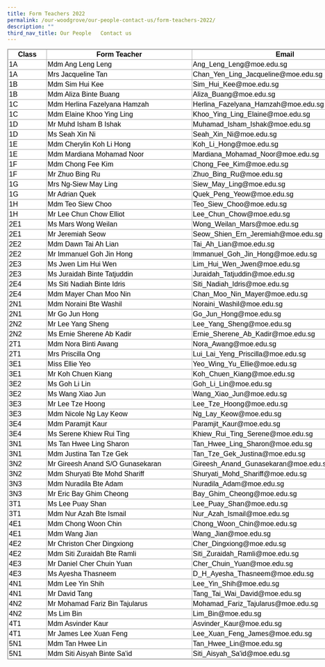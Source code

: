 ```yaml
---
title: Form Teachers 2022
permalink: /our-woodgrove/our-people-contact-us/form-teachers-2022/
description: ""
third_nav_title: Our People   Contact us
---
```

<table width="581" class="iveo_table ives_tab_simple3" style="margin: 0px; outline: 0px; padding: 0px; border-collapse: collapse; border: 1px solid rgb(170, 170, 170); color: rgb(0, 0, 0); font-family: Poppins, sans-serif; font-size: 16px; font-style: normal; font-variant-ligatures: normal; font-variant-caps: normal; font-weight: 400; letter-spacing: normal; orphans: 2; text-align: left; text-transform: none; white-space: normal; widows: 2; word-spacing: 0px; -webkit-text-stroke-width: 0px; background-color: rgb(255, 255, 255); text-decoration-thickness: initial; text-decoration-style: initial; text-decoration-color: initial; width: 856px;"><colgroup class="" style="margin: 0px; outline: 0px; padding: 0px;"><col width="64" class="" style="margin: 0px; outline: 0px; padding: 0px;"><col width="243" class="" style="margin: 0px; outline: 0px; padding: 0px;"><col width="274" class="" style="margin: 0px; outline: 0px; padding: 0px;"></colgroup><tbody class="" style="margin: 0px; outline: 0px; padding: 0px;"><tr height="19" class="" style="margin: 0px; outline: 0px; padding: 0px;"><td height="19" class="" width="64" style="margin: 0px; outline: 0px; padding: 2px; text-align: center; border: 1px solid rgb(170, 170, 170); width: 95px;"><font color="#000000" style="margin: 0px; outline: 0px; padding: 0px;"><b style="margin: 0px; outline: 0px; padding: 0px;">Class</b></font></td><td class="" width="243" style="margin: 0px; outline: 0px; padding: 2px; text-align: center; border: 1px solid rgb(170, 170, 170); width: 390px;"><font color="#000000" style="margin: 0px; outline: 0px; padding: 0px;"><b style="margin: 0px; outline: 0px; padding: 0px;">Form Teacher</b></font></td><td class="" width="274" style="margin: 0px; outline: 0px; padding: 2px; text-align: center; border: 1px solid rgb(170, 170, 170); width: 453px;"><font color="#000000" style="margin: 0px; outline: 0px; padding: 0px;"><b style="margin: 0px; outline: 0px; padding: 0px;">Email</b></font></td></tr><tr height="19" class="" style="margin: 0px; outline: 0px; padding: 0px;"><td height="19" class="" style="margin: 0px; outline: 0px; padding: 2px; text-align: left; border: 1px solid rgb(170, 170, 170);"><font color="#000000" style="margin: 0px; outline: 0px; padding: 0px;">1A</font></td><td class="" style="margin: 0px; outline: 0px; padding: 2px; text-align: left; border: 1px solid rgb(170, 170, 170);"><font color="#000000" style="margin: 0px; outline: 0px; padding: 0px;">Mdm Ang Leng Leng</font></td><td class="" style="margin: 0px; outline: 0px; padding: 2px; text-align: left; border: 1px solid rgb(170, 170, 170);"><font color="#000000" style="margin: 0px; outline: 0px; padding: 0px;">Ang_Leng_Leng@moe.edu.sg</font></td></tr><tr height="19" class="" style="margin: 0px; outline: 0px; padding: 0px;"><td height="19" class="" style="margin: 0px; outline: 0px; padding: 2px; text-align: left; border: 1px solid rgb(170, 170, 170);"><font color="#000000" style="margin: 0px; outline: 0px; padding: 0px;">1A</font></td><td class="" style="margin: 0px; outline: 0px; padding: 2px; text-align: left; border: 1px solid rgb(170, 170, 170);"><font color="#000000" style="margin: 0px; outline: 0px; padding: 0px;">Mrs Jacqueline Tan</font></td><td class="" style="margin: 0px; outline: 0px; padding: 2px; text-align: left; border: 1px solid rgb(170, 170, 170);"><font color="#000000" style="margin: 0px; outline: 0px; padding: 0px;">Chan_Yen_Ling_Jacqueline@moe.edu.sg&nbsp;</font></td></tr><tr height="19" class="" style="margin: 0px; outline: 0px; padding: 0px;"><td height="19" class="" style="margin: 0px; outline: 0px; padding: 2px; text-align: left; border: 1px solid rgb(170, 170, 170);"><font color="#000000" style="margin: 0px; outline: 0px; padding: 0px;">1B</font></td><td class="" style="margin: 0px; outline: 0px; padding: 2px; text-align: left; border: 1px solid rgb(170, 170, 170);"><font color="#000000" style="margin: 0px; outline: 0px; padding: 0px;">Mdm Sim Hui Kee</font></td><td class="" style="margin: 0px; outline: 0px; padding: 2px; text-align: left; border: 1px solid rgb(170, 170, 170);"><font color="#000000" style="margin: 0px; outline: 0px; padding: 0px;">Sim_Hui_Kee@moe.edu.sg</font></td></tr><tr height="19" class="" style="margin: 0px; outline: 0px; padding: 0px;"><td height="19" class="" style="margin: 0px; outline: 0px; padding: 2px; text-align: left; border: 1px solid rgb(170, 170, 170);"><font color="#000000" style="margin: 0px; outline: 0px; padding: 0px;">1B</font></td><td class="" style="margin: 0px; outline: 0px; padding: 2px; text-align: left; border: 1px solid rgb(170, 170, 170);"><font color="#000000" style="margin: 0px; outline: 0px; padding: 0px;">Mdm Aliza Binte Buang</font></td><td class="" style="margin: 0px; outline: 0px; padding: 2px; text-align: left; border: 1px solid rgb(170, 170, 170);"><font color="#000000" style="margin: 0px; outline: 0px; padding: 0px;">Aliza_Buang@moe.edu.sg</font></td></tr><tr height="19" class="" style="margin: 0px; outline: 0px; padding: 0px;"><td height="19" class="" style="margin: 0px; outline: 0px; padding: 2px; text-align: left; border: 1px solid rgb(170, 170, 170);"><font color="#000000" style="margin: 0px; outline: 0px; padding: 0px;">1C</font></td><td class="" style="margin: 0px; outline: 0px; padding: 2px; text-align: left; border: 1px solid rgb(170, 170, 170);"><font color="#000000" style="margin: 0px; outline: 0px; padding: 0px;">Mdm Herlina Fazelyana Hamzah</font></td><td class="" style="margin: 0px; outline: 0px; padding: 2px; text-align: left; border: 1px solid rgb(170, 170, 170);"><font color="#000000" style="margin: 0px; outline: 0px; padding: 0px;">Herlina_Fazelyana_Hamzah@moe.edu.sg&nbsp;</font></td></tr><tr height="19" class="" style="margin: 0px; outline: 0px; padding: 0px;"><td height="19" class="" style="margin: 0px; outline: 0px; padding: 2px; text-align: left; border: 1px solid rgb(170, 170, 170);"><font color="#000000" style="margin: 0px; outline: 0px; padding: 0px;">1C</font></td><td class="" style="margin: 0px; outline: 0px; padding: 2px; text-align: left; border: 1px solid rgb(170, 170, 170);"><font color="#000000" style="margin: 0px; outline: 0px; padding: 0px;">Mdm Elaine Khoo Ying Ling</font></td><td class="" style="margin: 0px; outline: 0px; padding: 2px; text-align: left; border: 1px solid rgb(170, 170, 170);"><font color="#000000" style="margin: 0px; outline: 0px; padding: 0px;">Khoo_Ying_Ling_Elaine@moe.edu.sg&nbsp;</font></td></tr><tr height="19" class="" style="margin: 0px; outline: 0px; padding: 0px;"><td height="19" class="" style="margin: 0px; outline: 0px; padding: 2px; text-align: left; border: 1px solid rgb(170, 170, 170);"><font color="#000000" style="margin: 0px; outline: 0px; padding: 0px;">1D</font></td><td class="" style="margin: 0px; outline: 0px; padding: 2px; text-align: left; border: 1px solid rgb(170, 170, 170);"><font color="#000000" style="margin: 0px; outline: 0px; padding: 0px;">Mr Muhd Isham B Ishak</font></td><td class="" style="margin: 0px; outline: 0px; padding: 2px; text-align: left; border: 1px solid rgb(170, 170, 170);"><font color="#000000" style="margin: 0px; outline: 0px; padding: 0px;">Muhamad_Isham_Ishak@moe.edu.sg&nbsp;</font></td></tr><tr height="19" class="" style="margin: 0px; outline: 0px; padding: 0px;"><td height="19" class="" style="margin: 0px; outline: 0px; padding: 2px; text-align: left; border: 1px solid rgb(170, 170, 170);"><font color="#000000" style="margin: 0px; outline: 0px; padding: 0px;">1D</font></td><td class="" style="margin: 0px; outline: 0px; padding: 2px; text-align: left; border: 1px solid rgb(170, 170, 170);"><font color="#000000" style="margin: 0px; outline: 0px; padding: 0px;">Ms Seah Xin Ni&nbsp;</font></td><td class="" style="margin: 0px; outline: 0px; padding: 2px; text-align: left; border: 1px solid rgb(170, 170, 170);"><font color="#000000" style="margin: 0px; outline: 0px; padding: 0px;">Seah_Xin_Ni@moe.edu.sg</font></td></tr><tr height="19" class="" style="margin: 0px; outline: 0px; padding: 0px;"><td height="19" class="" style="margin: 0px; outline: 0px; padding: 2px; text-align: left; border: 1px solid rgb(170, 170, 170);"><font color="#000000" style="margin: 0px; outline: 0px; padding: 0px;">1E</font></td><td class="" style="margin: 0px; outline: 0px; padding: 2px; text-align: left; border: 1px solid rgb(170, 170, 170);"><font color="#000000" style="margin: 0px; outline: 0px; padding: 0px;">Mdm Cherylin Koh Li Hong</font></td><td class="" style="margin: 0px; outline: 0px; padding: 2px; text-align: left; border: 1px solid rgb(170, 170, 170);"><font color="#000000" style="margin: 0px; outline: 0px; padding: 0px;">Koh_Li_Hong@moe.edu.sg</font></td></tr><tr height="19" class="" style="margin: 0px; outline: 0px; padding: 0px;"><td height="19" class="" style="margin: 0px; outline: 0px; padding: 2px; text-align: left; border: 1px solid rgb(170, 170, 170);"><font color="#000000" style="margin: 0px; outline: 0px; padding: 0px;">1E</font></td><td class="" style="margin: 0px; outline: 0px; padding: 2px; text-align: left; border: 1px solid rgb(170, 170, 170);"><font color="#000000" style="margin: 0px; outline: 0px; padding: 0px;">Mdm Mardiana Mohamad Noor</font></td><td class="" style="margin: 0px; outline: 0px; padding: 2px; text-align: left; border: 1px solid rgb(170, 170, 170);"><font color="#000000" style="margin: 0px; outline: 0px; padding: 0px;">Mardiana_Mohamad_Noor@moe.edu.sg</font></td></tr><tr height="19" class="" style="margin: 0px; outline: 0px; padding: 0px;"><td height="19" class="" style="margin: 0px; outline: 0px; padding: 2px; text-align: left; border: 1px solid rgb(170, 170, 170);"><font color="#000000" style="margin: 0px; outline: 0px; padding: 0px;">1F</font></td><td class="" style="margin: 0px; outline: 0px; padding: 2px; text-align: left; border: 1px solid rgb(170, 170, 170);"><font color="#000000" style="margin: 0px; outline: 0px; padding: 0px;">Mdm Chong Fee Kim</font></td><td class="" style="margin: 0px; outline: 0px; padding: 2px; text-align: left; border: 1px solid rgb(170, 170, 170);"><font color="#000000" style="margin: 0px; outline: 0px; padding: 0px;">Chong_Fee_Kim@moe.edu.sg</font></td></tr><tr height="19" class="" style="margin: 0px; outline: 0px; padding: 0px;"><td height="19" class="" style="margin: 0px; outline: 0px; padding: 2px; text-align: left; border: 1px solid rgb(170, 170, 170);"><font color="#000000" style="margin: 0px; outline: 0px; padding: 0px;">1F</font></td><td class="" style="margin: 0px; outline: 0px; padding: 2px; text-align: left; border: 1px solid rgb(170, 170, 170);"><font color="#000000" style="margin: 0px; outline: 0px; padding: 0px;">Mr Zhuo Bing Ru</font></td><td class="" style="margin: 0px; outline: 0px; padding: 2px; text-align: left; border: 1px solid rgb(170, 170, 170);"><font color="#000000" style="margin: 0px; outline: 0px; padding: 0px;">Zhuo_Bing_Ru@moe.edu.sg</font></td></tr><tr height="19" class="" style="margin: 0px; outline: 0px; padding: 0px;"><td height="19" class="" style="margin: 0px; outline: 0px; padding: 2px; text-align: left; border: 1px solid rgb(170, 170, 170);"><font color="#000000" style="margin: 0px; outline: 0px; padding: 0px;">1G</font></td><td class="" style="margin: 0px; outline: 0px; padding: 2px; text-align: left; border: 1px solid rgb(170, 170, 170);"><font color="#000000" style="margin: 0px; outline: 0px; padding: 0px;">Mrs Ng-Siew May Ling&nbsp;</font></td><td class="" style="margin: 0px; outline: 0px; padding: 2px; text-align: left; border: 1px solid rgb(170, 170, 170);"><font color="#000000" style="margin: 0px; outline: 0px; padding: 0px;">Siew_May_Ling@moe.edu.sg</font></td></tr><tr height="19" class="" style="margin: 0px; outline: 0px; padding: 0px;"><td height="19" class="" style="margin: 0px; outline: 0px; padding: 2px; text-align: left; border: 1px solid rgb(170, 170, 170);"><font color="#000000" style="margin: 0px; outline: 0px; padding: 0px;">1G</font></td><td class="" style="margin: 0px; outline: 0px; padding: 2px; text-align: left; border: 1px solid rgb(170, 170, 170);"><font color="#000000" style="margin: 0px; outline: 0px; padding: 0px;">Mr Adrian Quek&nbsp;</font></td><td class="" style="margin: 0px; outline: 0px; padding: 2px; text-align: left; border: 1px solid rgb(170, 170, 170);"><font color="#000000" style="margin: 0px; outline: 0px; padding: 0px;">Quek_Peng_Yeow@moe.edu.sg</font></td></tr><tr height="19" class="" style="margin: 0px; outline: 0px; padding: 0px;"><td height="19" class="" style="margin: 0px; outline: 0px; padding: 2px; text-align: left; border: 1px solid rgb(170, 170, 170);"><font color="#000000" style="margin: 0px; outline: 0px; padding: 0px;">1H</font></td><td class="" style="margin: 0px; outline: 0px; padding: 2px; text-align: left; border: 1px solid rgb(170, 170, 170);"><font color="#000000" style="margin: 0px; outline: 0px; padding: 0px;">Mdm Teo Siew Choo</font></td><td class="" style="margin: 0px; outline: 0px; padding: 2px; text-align: left; border: 1px solid rgb(170, 170, 170);"><font color="#000000" style="margin: 0px; outline: 0px; padding: 0px;">Teo_Siew_Choo@moe.edu.sg</font></td></tr><tr height="19" class="" style="margin: 0px; outline: 0px; padding: 0px;"><td height="19" class="" style="margin: 0px; outline: 0px; padding: 2px; text-align: left; border: 1px solid rgb(170, 170, 170);"><font color="#000000" style="margin: 0px; outline: 0px; padding: 0px;">1H</font></td><td class="" style="margin: 0px; outline: 0px; padding: 2px; text-align: left; border: 1px solid rgb(170, 170, 170);"><font color="#000000" style="margin: 0px; outline: 0px; padding: 0px;">Mr Lee Chun Chow Elliot</font></td><td class="" style="margin: 0px; outline: 0px; padding: 2px; text-align: left; border: 1px solid rgb(170, 170, 170);"><font color="#000000" style="margin: 0px; outline: 0px; padding: 0px;">Lee_Chun_Chow@moe.edu.sg</font></td></tr><tr height="19" class="" style="margin: 0px; outline: 0px; padding: 0px;"><td height="19" class="" style="margin: 0px; outline: 0px; padding: 2px; text-align: left; border: 1px solid rgb(170, 170, 170);"><font color="#000000" style="margin: 0px; outline: 0px; padding: 0px;">2E1</font></td><td class="" style="margin: 0px; outline: 0px; padding: 2px; text-align: left; border: 1px solid rgb(170, 170, 170);"><font color="#000000" style="margin: 0px; outline: 0px; padding: 0px;">Ms Mars Wong Weilan&nbsp;</font></td><td class="" style="margin: 0px; outline: 0px; padding: 2px; text-align: left; border: 1px solid rgb(170, 170, 170);"><font color="#000000" style="margin: 0px; outline: 0px; padding: 0px;">Wong_Weilan_Mars@moe.edu.sg&nbsp;</font></td></tr><tr height="19" class="" style="margin: 0px; outline: 0px; padding: 0px;"><td height="19" class="" style="margin: 0px; outline: 0px; padding: 2px; text-align: left; border: 1px solid rgb(170, 170, 170);"><font color="#000000" style="margin: 0px; outline: 0px; padding: 0px;">2E1</font></td><td class="" style="margin: 0px; outline: 0px; padding: 2px; text-align: left; border: 1px solid rgb(170, 170, 170);"><font color="#000000" style="margin: 0px; outline: 0px; padding: 0px;">Mr Jeremiah Seow</font></td><td class="" style="margin: 0px; outline: 0px; padding: 2px; text-align: left; border: 1px solid rgb(170, 170, 170);"><span class="" style="margin: 0px; outline: 0px; padding: 0px;"><font color="#000000" style="margin: 0px; outline: 0px; padding: 0px;">Seow_Shien_Ern_Jeremiah@moe.edu.sg</font></span></td></tr><tr height="19" class="" style="margin: 0px; outline: 0px; padding: 0px;"><td height="19" class="" style="margin: 0px; outline: 0px; padding: 2px; text-align: left; border: 1px solid rgb(170, 170, 170);"><font color="#000000" style="margin: 0px; outline: 0px; padding: 0px;">2E2</font></td><td class="" style="margin: 0px; outline: 0px; padding: 2px; text-align: left; border: 1px solid rgb(170, 170, 170);"><font color="#000000" style="margin: 0px; outline: 0px; padding: 0px;">Mdm Dawn Tai Ah Lian&nbsp;</font></td><td class="" style="margin: 0px; outline: 0px; padding: 2px; text-align: left; border: 1px solid rgb(170, 170, 170);"><font color="#000000" style="margin: 0px; outline: 0px; padding: 0px;">Tai_Ah_Lian@moe.edu.sg</font></td></tr><tr height="19" class="" style="margin: 0px; outline: 0px; padding: 0px;"><td height="19" class="" style="margin: 0px; outline: 0px; padding: 2px; text-align: left; border: 1px solid rgb(170, 170, 170);"><font color="#000000" style="margin: 0px; outline: 0px; padding: 0px;">2E2</font></td><td class="" style="margin: 0px; outline: 0px; padding: 2px; text-align: left; border: 1px solid rgb(170, 170, 170);"><font color="#000000" style="margin: 0px; outline: 0px; padding: 0px;">Mr Immanuel Goh Jin Hong&nbsp;</font></td><td class="" style="margin: 0px; outline: 0px; padding: 2px; text-align: left; border: 1px solid rgb(170, 170, 170);"><span class="" style="margin: 0px; outline: 0px; padding: 0px;"><font color="#000000" style="margin: 0px; outline: 0px; padding: 0px;">Immanuel_Goh_Jin_Hong@moe.edu.sg</font></span></td></tr><tr height="19" class="" style="margin: 0px; outline: 0px; padding: 0px;"><td height="19" class="" style="margin: 0px; outline: 0px; padding: 2px; text-align: left; border: 1px solid rgb(170, 170, 170);"><font color="#000000" style="margin: 0px; outline: 0px; padding: 0px;">2E3</font></td><td class="" style="margin: 0px; outline: 0px; padding: 2px; text-align: left; border: 1px solid rgb(170, 170, 170);"><font color="#000000" style="margin: 0px; outline: 0px; padding: 0px;">Ms Jwen Lim Hui Wen</font></td><td class="" style="margin: 0px; outline: 0px; padding: 2px; text-align: left; border: 1px solid rgb(170, 170, 170);"><span class="" style="margin: 0px; outline: 0px; padding: 0px;"><font color="#000000" style="margin: 0px; outline: 0px; padding: 0px;">Lim_Hui_Wen_Jwen@moe.edu.sg</font></span></td></tr><tr height="19" class="" style="margin: 0px; outline: 0px; padding: 0px;"><td height="19" class="" style="margin: 0px; outline: 0px; padding: 2px; text-align: left; border: 1px solid rgb(170, 170, 170);"><font color="#000000" style="margin: 0px; outline: 0px; padding: 0px;">2E3</font></td><td class="" style="margin: 0px; outline: 0px; padding: 2px; text-align: left; border: 1px solid rgb(170, 170, 170);"><font color="#000000" style="margin: 0px; outline: 0px; padding: 0px;">Ms Juraidah Binte Tatjuddin&nbsp;&nbsp;</font></td><td class="" style="margin: 0px; outline: 0px; padding: 2px; text-align: left; border: 1px solid rgb(170, 170, 170);"><font color="#000000" style="margin: 0px; outline: 0px; padding: 0px;">Juraidah_Tatjuddin@moe.edu.sg</font></td></tr><tr height="19" class="" style="margin: 0px; outline: 0px; padding: 0px;"><td height="19" class="" style="margin: 0px; outline: 0px; padding: 2px; text-align: left; border: 1px solid rgb(170, 170, 170);"><font color="#000000" style="margin: 0px; outline: 0px; padding: 0px;">2E4</font></td><td class="" style="margin: 0px; outline: 0px; padding: 2px; text-align: left; border: 1px solid rgb(170, 170, 170);"><font color="#000000" style="margin: 0px; outline: 0px; padding: 0px;">Ms Siti Nadiah Binte Idris&nbsp;</font></td><td class="" style="margin: 0px; outline: 0px; padding: 2px; text-align: left; border: 1px solid rgb(170, 170, 170);"><font color="#000000" style="margin: 0px; outline: 0px; padding: 0px;">Siti_Nadiah_Idris@moe.edu.sg</font></td></tr><tr height="19" class="" style="margin: 0px; outline: 0px; padding: 0px;"><td height="19" class="" style="margin: 0px; outline: 0px; padding: 2px; text-align: left; border: 1px solid rgb(170, 170, 170);"><font color="#000000" style="margin: 0px; outline: 0px; padding: 0px;">2E4</font></td><td class="" style="margin: 0px; outline: 0px; padding: 2px; text-align: left; border: 1px solid rgb(170, 170, 170);"><font color="#000000" style="margin: 0px; outline: 0px; padding: 0px;">Mdm Mayer Chan Moo Nin</font></td><td class="" style="margin: 0px; outline: 0px; padding: 2px; text-align: left; border: 1px solid rgb(170, 170, 170);"><font color="#000000" style="margin: 0px; outline: 0px; padding: 0px;">Chan_Moo_Nin_Mayer@moe.edu.sg</font></td></tr><tr height="19" class="" style="margin: 0px; outline: 0px; padding: 0px;"><td height="19" class="" style="margin: 0px; outline: 0px; padding: 2px; text-align: left; border: 1px solid rgb(170, 170, 170);"><font color="#000000" style="margin: 0px; outline: 0px; padding: 0px;">2N1</font></td><td class="" style="margin: 0px; outline: 0px; padding: 2px; text-align: left; border: 1px solid rgb(170, 170, 170);"><font color="#000000" style="margin: 0px; outline: 0px; padding: 0px;">Mdm Noraini Bte Washil</font></td><td class="" style="margin: 0px; outline: 0px; padding: 2px; text-align: left; border: 1px solid rgb(170, 170, 170);"><font color="#000000" style="margin: 0px; outline: 0px; padding: 0px;">Noraini_Washil@moe.edu.sg</font></td></tr><tr height="19" class="" style="margin: 0px; outline: 0px; padding: 0px;"><td height="19" class="" style="margin: 0px; outline: 0px; padding: 2px; text-align: left; border: 1px solid rgb(170, 170, 170);"><font color="#000000" style="margin: 0px; outline: 0px; padding: 0px;">2N1</font></td><td class="" style="margin: 0px; outline: 0px; padding: 2px; text-align: left; border: 1px solid rgb(170, 170, 170);"><font color="#000000" style="margin: 0px; outline: 0px; padding: 0px;">Mr Go Jun Hong</font></td><td class="" style="margin: 0px; outline: 0px; padding: 2px; text-align: left; border: 1px solid rgb(170, 170, 170);"><font color="#000000" style="margin: 0px; outline: 0px; padding: 0px;">Go_Jun_Hong@moe.edu.sg</font></td></tr><tr height="19" class="" style="margin: 0px; outline: 0px; padding: 0px;"><td height="19" class="" style="margin: 0px; outline: 0px; padding: 2px; text-align: left; border: 1px solid rgb(170, 170, 170);"><font color="#000000" style="margin: 0px; outline: 0px; padding: 0px;">2N2</font></td><td class="" style="margin: 0px; outline: 0px; padding: 2px; text-align: left; border: 1px solid rgb(170, 170, 170);"><font color="#000000" style="margin: 0px; outline: 0px; padding: 0px;">Mr Lee Yang Sheng</font></td><td class="" style="margin: 0px; outline: 0px; padding: 2px; text-align: left; border: 1px solid rgb(170, 170, 170);"><font color="#000000" style="margin: 0px; outline: 0px; padding: 0px;">Lee_Yang_Sheng@moe.edu.sg</font></td></tr><tr height="19" class="" style="margin: 0px; outline: 0px; padding: 0px;"><td height="19" class="" style="margin: 0px; outline: 0px; padding: 2px; text-align: left; border: 1px solid rgb(170, 170, 170);"><font color="#000000" style="margin: 0px; outline: 0px; padding: 0px;">2N2</font></td><td class="" style="margin: 0px; outline: 0px; padding: 2px; text-align: left; border: 1px solid rgb(170, 170, 170);"><font color="#000000" style="margin: 0px; outline: 0px; padding: 0px;">Ms Ernie Sherene Ab Kadir</font></td><td class="" style="margin: 0px; outline: 0px; padding: 2px; text-align: left; border: 1px solid rgb(170, 170, 170);"><span class="" style="margin: 0px; outline: 0px; padding: 0px;"><font color="#000000" style="margin: 0px; outline: 0px; padding: 0px;">Ernie_Sherene_Ab_Kadir@moe.edu.sg</font></span></td></tr><tr height="19" class="" style="margin: 0px; outline: 0px; padding: 0px;"><td height="19" class="" style="margin: 0px; outline: 0px; padding: 2px; text-align: left; border: 1px solid rgb(170, 170, 170);"><font color="#000000" style="margin: 0px; outline: 0px; padding: 0px;">2T1</font></td><td class="" style="margin: 0px; outline: 0px; padding: 2px; text-align: left; border: 1px solid rgb(170, 170, 170);"><font color="#000000" style="margin: 0px; outline: 0px; padding: 0px;">Mdm Nora Binti Awang</font></td><td class="" style="margin: 0px; outline: 0px; padding: 2px; text-align: left; border: 1px solid rgb(170, 170, 170);"><font color="#000000" style="margin: 0px; outline: 0px; padding: 0px;">Nora_Awang@moe.edu.sg</font></td></tr><tr height="20" class="" style="margin: 0px; outline: 0px; padding: 0px;"><td height="20" class="" style="margin: 0px; outline: 0px; padding: 2px; text-align: left; border: 1px solid rgb(170, 170, 170);"><font color="#000000" style="margin: 0px; outline: 0px; padding: 0px;">2T1</font></td><td class="" style="margin: 0px; outline: 0px; padding: 2px; text-align: left; border: 1px solid rgb(170, 170, 170);"><font color="#000000" style="margin: 0px; outline: 0px; padding: 0px;">Mrs Priscilla Ong</font></td><td class="" style="margin: 0px; outline: 0px; padding: 2px; text-align: left; border: 1px solid rgb(170, 170, 170);"><font color="#000000" style="margin: 0px; outline: 0px; padding: 0px;">Lui_Lai_Yeng_Priscilla@moe.edu.sg</font></td></tr><tr height="19" class="" style="margin: 0px; outline: 0px; padding: 0px;"><td height="19" class="" style="margin: 0px; outline: 0px; padding: 2px; text-align: left; border: 1px solid rgb(170, 170, 170);"><font color="#000000" style="margin: 0px; outline: 0px; padding: 0px;">3E1</font></td><td class="" style="margin: 0px; outline: 0px; padding: 2px; text-align: left; border: 1px solid rgb(170, 170, 170);"><font color="#000000" style="margin: 0px; outline: 0px; padding: 0px;">Miss Ellie Yeo&nbsp;</font></td><td class="" style="margin: 0px; outline: 0px; padding: 2px; text-align: left; border: 1px solid rgb(170, 170, 170);"><font color="#000000" style="margin: 0px; outline: 0px; padding: 0px;">Yeo_Wing_Yu_Ellie@moe.edu.sg</font></td></tr><tr height="19" class="" style="margin: 0px; outline: 0px; padding: 0px;"><td height="19" class="" style="margin: 0px; outline: 0px; padding: 2px; text-align: left; border: 1px solid rgb(170, 170, 170);"><font color="#000000" style="margin: 0px; outline: 0px; padding: 0px;">3E1</font></td><td class="" style="margin: 0px; outline: 0px; padding: 2px; text-align: left; border: 1px solid rgb(170, 170, 170);"><font color="#000000" style="margin: 0px; outline: 0px; padding: 0px;">Mr Koh Chuen Kiang</font></td><td class="" style="margin: 0px; outline: 0px; padding: 2px; text-align: left; border: 1px solid rgb(170, 170, 170);"><font color="#000000" style="margin: 0px; outline: 0px; padding: 0px;">Koh_Chuen_Kiang@moe.edu.sg</font></td></tr><tr height="19" class="" style="margin: 0px; outline: 0px; padding: 0px;"><td height="19" class="" style="margin: 0px; outline: 0px; padding: 2px; text-align: left; border: 1px solid rgb(170, 170, 170);"><font color="#000000" style="margin: 0px; outline: 0px; padding: 0px;">3E2</font></td><td class="" style="margin: 0px; outline: 0px; padding: 2px; text-align: left; border: 1px solid rgb(170, 170, 170);"><font color="#000000" style="margin: 0px; outline: 0px; padding: 0px;">Ms Goh Li Lin&nbsp;</font></td><td class="" style="margin: 0px; outline: 0px; padding: 2px; text-align: left; border: 1px solid rgb(170, 170, 170);"><font color="#000000" style="margin: 0px; outline: 0px; padding: 0px;">Goh_Li_Lin@moe.edu.sg</font></td></tr><tr height="19" class="" style="margin: 0px; outline: 0px; padding: 0px;"><td height="19" class="" style="margin: 0px; outline: 0px; padding: 2px; text-align: left; border: 1px solid rgb(170, 170, 170);"><font color="#000000" style="margin: 0px; outline: 0px; padding: 0px;">3E2</font></td><td class="" style="margin: 0px; outline: 0px; padding: 2px; text-align: left; border: 1px solid rgb(170, 170, 170);"><font color="#000000" style="margin: 0px; outline: 0px; padding: 0px;">Ms Wang Xiao Jun</font></td><td class="" style="margin: 0px; outline: 0px; padding: 2px; text-align: left; border: 1px solid rgb(170, 170, 170);"><font color="#000000" style="margin: 0px; outline: 0px; padding: 0px;">Wang_Xiao_Jun@moe.edu.sg</font></td></tr><tr height="19" class="" style="margin: 0px; outline: 0px; padding: 0px;"><td height="19" class="" style="margin: 0px; outline: 0px; padding: 2px; text-align: left; border: 1px solid rgb(170, 170, 170);"><font color="#000000" style="margin: 0px; outline: 0px; padding: 0px;">3E3</font></td><td class="" style="margin: 0px; outline: 0px; padding: 2px; text-align: left; border: 1px solid rgb(170, 170, 170);"><font color="#000000" style="margin: 0px; outline: 0px; padding: 0px;">Mr Lee Tze Hoong&nbsp;</font></td><td class="" style="margin: 0px; outline: 0px; padding: 2px; text-align: left; border: 1px solid rgb(170, 170, 170);"><font color="#000000" style="margin: 0px; outline: 0px; padding: 0px;">Lee_Tze_Hoong@moe.edu.sg</font></td></tr><tr height="19" class="" style="margin: 0px; outline: 0px; padding: 0px;"><td height="19" class="" style="margin: 0px; outline: 0px; padding: 2px; text-align: left; border: 1px solid rgb(170, 170, 170);"><font color="#000000" style="margin: 0px; outline: 0px; padding: 0px;">3E3</font></td><td class="" style="margin: 0px; outline: 0px; padding: 2px; text-align: left; border: 1px solid rgb(170, 170, 170);"><font color="#000000" style="margin: 0px; outline: 0px; padding: 0px;">Mdm Nicole Ng Lay Keow</font></td><td class="" style="margin: 0px; outline: 0px; padding: 2px; text-align: left; border: 1px solid rgb(170, 170, 170);"><font color="#000000" style="margin: 0px; outline: 0px; padding: 0px;">Ng_Lay_Keow@moe.edu.sg</font></td></tr><tr height="19" class="" style="margin: 0px; outline: 0px; padding: 0px;"><td height="19" class="" style="margin: 0px; outline: 0px; padding: 2px; text-align: left; border: 1px solid rgb(170, 170, 170);"><font color="#000000" style="margin: 0px; outline: 0px; padding: 0px;">3E4</font></td><td class="" style="margin: 0px; outline: 0px; padding: 2px; text-align: left; border: 1px solid rgb(170, 170, 170);"><font color="#000000" style="margin: 0px; outline: 0px; padding: 0px;">Mdm Paramjit Kaur&nbsp;</font></td><td class="" style="margin: 0px; outline: 0px; padding: 2px; text-align: left; border: 1px solid rgb(170, 170, 170);"><font color="#000000" style="margin: 0px; outline: 0px; padding: 0px;">Paramjit_Kaur@moe.edu.sg</font></td></tr><tr height="20" class="" style="margin: 0px; outline: 0px; padding: 0px;"><td height="20" class="" style="margin: 0px; outline: 0px; padding: 2px; text-align: left; border: 1px solid rgb(170, 170, 170);"><font color="#000000" style="margin: 0px; outline: 0px; padding: 0px;">3E4</font></td><td class="" style="margin: 0px; outline: 0px; padding: 2px; text-align: left; border: 1px solid rgb(170, 170, 170);"><font color="#000000" style="margin: 0px; outline: 0px; padding: 0px;">Ms Serene Khiew Rui Ting&nbsp;</font></td><td class="" style="margin: 0px; outline: 0px; padding: 2px; text-align: left; border: 1px solid rgb(170, 170, 170);"><font color="#000000" style="margin: 0px; outline: 0px; padding: 0px;">Khiew_Rui_Ting_Serene@moe.edu.sg</font></td></tr><tr height="19" class="" style="margin: 0px; outline: 0px; padding: 0px;"><td height="19" class="" style="margin: 0px; outline: 0px; padding: 2px; text-align: left; border: 1px solid rgb(170, 170, 170);"><font color="#000000" style="margin: 0px; outline: 0px; padding: 0px;">3N1</font></td><td class="" style="margin: 0px; outline: 0px; padding: 2px; text-align: left; border: 1px solid rgb(170, 170, 170);"><font color="#000000" style="margin: 0px; outline: 0px; padding: 0px;">Ms Tan Hwee Ling Sharon&nbsp;</font></td><td class="" style="margin: 0px; outline: 0px; padding: 2px; text-align: left; border: 1px solid rgb(170, 170, 170);"><font color="#000000" style="margin: 0px; outline: 0px; padding: 0px;">Tan_Hwee_Ling_Sharon@moe.edu.sg</font></td></tr><tr height="19" class="" style="margin: 0px; outline: 0px; padding: 0px;"><td height="19" class="" style="margin: 0px; outline: 0px; padding: 2px; text-align: left; border: 1px solid rgb(170, 170, 170);"><font color="#000000" style="margin: 0px; outline: 0px; padding: 0px;">3N1</font></td><td class="" style="margin: 0px; outline: 0px; padding: 2px; text-align: left; border: 1px solid rgb(170, 170, 170);"><font color="#000000" style="margin: 0px; outline: 0px; padding: 0px;">Mdm Justina Tan Tze Gek</font></td><td class="" style="margin: 0px; outline: 0px; padding: 2px; text-align: left; border: 1px solid rgb(170, 170, 170);"><font color="#000000" style="margin: 0px; outline: 0px; padding: 0px;">Tan_Tze_Gek_Justina@moe.edu.sg</font></td></tr><tr height="19" class="" style="margin: 0px; outline: 0px; padding: 0px;"><td height="19" class="" style="margin: 0px; outline: 0px; padding: 2px; text-align: left; border: 1px solid rgb(170, 170, 170);"><font color="#000000" style="margin: 0px; outline: 0px; padding: 0px;">3N2</font></td><td class="" style="margin: 0px; outline: 0px; padding: 2px; text-align: left; border: 1px solid rgb(170, 170, 170);"><font color="#000000" style="margin: 0px; outline: 0px; padding: 0px;">Mr Gireesh Anand S/O Gunasekaran&nbsp;</font></td><td class="" style="margin: 0px; outline: 0px; padding: 2px; text-align: left; border: 1px solid rgb(170, 170, 170);"><font color="#000000" style="margin: 0px; outline: 0px; padding: 0px;">Gireesh_Anand_Gunasekaran@moe.edu.sg</font></td></tr><tr height="19" class="" style="margin: 0px; outline: 0px; padding: 0px;"><td height="19" class="" style="margin: 0px; outline: 0px; padding: 2px; text-align: left; border: 1px solid rgb(170, 170, 170);"><font color="#000000" style="margin: 0px; outline: 0px; padding: 0px;">3N2</font></td><td class="" style="margin: 0px; outline: 0px; padding: 2px; text-align: left; border: 1px solid rgb(170, 170, 170);"><font color="#000000" style="margin: 0px; outline: 0px; padding: 0px;">Mdm Shuryati Bte Mohd Shariff</font></td><td class="" style="margin: 0px; outline: 0px; padding: 2px; text-align: left; border: 1px solid rgb(170, 170, 170);"><font color="#000000" style="margin: 0px; outline: 0px; padding: 0px;">Shuryati_Mohd_Shariff@moe.edu.sg</font></td></tr><tr height="19" class="" style="margin: 0px; outline: 0px; padding: 0px;"><td height="19" class="" style="margin: 0px; outline: 0px; padding: 2px; text-align: left; border: 1px solid rgb(170, 170, 170);"><font color="#000000" style="margin: 0px; outline: 0px; padding: 0px;">3N3</font></td><td class="" style="margin: 0px; outline: 0px; padding: 2px; text-align: left; border: 1px solid rgb(170, 170, 170);"><font color="#000000" style="margin: 0px; outline: 0px; padding: 0px;">Mdm Nuradila Bte Adam&nbsp;</font></td><td class="" style="margin: 0px; outline: 0px; padding: 2px; text-align: left; border: 1px solid rgb(170, 170, 170);"><font color="#000000" style="margin: 0px; outline: 0px; padding: 0px;">Nuradila_Adam@moe.edu.sg</font></td></tr><tr height="19" class="" style="margin: 0px; outline: 0px; padding: 0px;"><td height="19" class="" style="margin: 0px; outline: 0px; padding: 2px; text-align: left; border: 1px solid rgb(170, 170, 170);"><font color="#000000" style="margin: 0px; outline: 0px; padding: 0px;">3N3</font></td><td class="" style="margin: 0px; outline: 0px; padding: 2px; text-align: left; border: 1px solid rgb(170, 170, 170);"><font color="#000000" style="margin: 0px; outline: 0px; padding: 0px;">Mr Eric Bay Ghim Cheong&nbsp;</font></td><td class="" style="margin: 0px; outline: 0px; padding: 2px; text-align: left; border: 1px solid rgb(170, 170, 170);"><font color="#000000" style="margin: 0px; outline: 0px; padding: 0px;">Bay_Ghim_Cheong@moe.edu.sg</font></td></tr><tr height="19" class="" style="margin: 0px; outline: 0px; padding: 0px;"><td height="19" class="" style="margin: 0px; outline: 0px; padding: 2px; text-align: left; border: 1px solid rgb(170, 170, 170);"><font color="#000000" style="margin: 0px; outline: 0px; padding: 0px;">3T1</font></td><td class="" style="margin: 0px; outline: 0px; padding: 2px; text-align: left; border: 1px solid rgb(170, 170, 170);"><font color="#000000" style="margin: 0px; outline: 0px; padding: 0px;">Ms Lee Puay Shan&nbsp;</font></td><td class="" style="margin: 0px; outline: 0px; padding: 2px; text-align: left; border: 1px solid rgb(170, 170, 170);"><font color="#000000" style="margin: 0px; outline: 0px; padding: 0px;">Lee_Puay_Shan@moe.edu.sg</font></td></tr><tr height="19" class="" style="margin: 0px; outline: 0px; padding: 0px;"><td height="19" class="" style="margin: 0px; outline: 0px; padding: 2px; text-align: left; border: 1px solid rgb(170, 170, 170);"><font color="#000000" style="margin: 0px; outline: 0px; padding: 0px;">3T1</font></td><td class="" style="margin: 0px; outline: 0px; padding: 2px; text-align: left; border: 1px solid rgb(170, 170, 170);"><font color="#000000" style="margin: 0px; outline: 0px; padding: 0px;">Mdm Nur Azah Bte Ismail</font></td><td class="" style="margin: 0px; outline: 0px; padding: 2px; text-align: left; border: 1px solid rgb(170, 170, 170);"><font color="#000000" style="margin: 0px; outline: 0px; padding: 0px;">Nur_Azah_Ismail@moe.edu.sg</font></td></tr><tr height="19" class="" style="margin: 0px; outline: 0px; padding: 0px;"><td height="19" class="" style="margin: 0px; outline: 0px; padding: 2px; text-align: left; border: 1px solid rgb(170, 170, 170);"><font color="#000000" style="margin: 0px; outline: 0px; padding: 0px;">4E1</font></td><td class="" style="margin: 0px; outline: 0px; padding: 2px; text-align: left; border: 1px solid rgb(170, 170, 170);"><font color="#000000" style="margin: 0px; outline: 0px; padding: 0px;">Mdm Chong Woon Chin&nbsp;</font></td><td class="" style="margin: 0px; outline: 0px; padding: 2px; text-align: left; border: 1px solid rgb(170, 170, 170);"><font color="#000000" style="margin: 0px; outline: 0px; padding: 0px;">Chong_Woon_Chin@moe.edu.sg</font></td></tr><tr height="19" class="" style="margin: 0px; outline: 0px; padding: 0px;"><td height="19" class="" style="margin: 0px; outline: 0px; padding: 2px; text-align: left; border: 1px solid rgb(170, 170, 170);"><font color="#000000" style="margin: 0px; outline: 0px; padding: 0px;">4E1</font></td><td class="" style="margin: 0px; outline: 0px; padding: 2px; text-align: left; border: 1px solid rgb(170, 170, 170);"><font color="#000000" style="margin: 0px; outline: 0px; padding: 0px;">Mdm Wang Jian</font></td><td class="" style="margin: 0px; outline: 0px; padding: 2px; text-align: left; border: 1px solid rgb(170, 170, 170);"><font color="#000000" style="margin: 0px; outline: 0px; padding: 0px;">Wang_Jian@moe.edu.sg</font></td></tr><tr height="19" class="" style="margin: 0px; outline: 0px; padding: 0px;"><td height="19" class="" style="margin: 0px; outline: 0px; padding: 2px; text-align: left; border: 1px solid rgb(170, 170, 170);"><font color="#000000" style="margin: 0px; outline: 0px; padding: 0px;">4E2</font></td><td class="" style="margin: 0px; outline: 0px; padding: 2px; text-align: left; border: 1px solid rgb(170, 170, 170);"><font color="#000000" style="margin: 0px; outline: 0px; padding: 0px;">Mr Christon Cher Dingxiong&nbsp;</font></td><td class="" style="margin: 0px; outline: 0px; padding: 2px; text-align: left; border: 1px solid rgb(170, 170, 170);"><font color="#000000" style="margin: 0px; outline: 0px; padding: 0px;">Cher_Dingxiong@moe.edu.sg</font></td></tr><tr height="19" class="" style="margin: 0px; outline: 0px; padding: 0px;"><td height="19" class="" style="margin: 0px; outline: 0px; padding: 2px; text-align: left; border: 1px solid rgb(170, 170, 170);"><font color="#000000" style="margin: 0px; outline: 0px; padding: 0px;">4E2</font></td><td class="" style="margin: 0px; outline: 0px; padding: 2px; text-align: left; border: 1px solid rgb(170, 170, 170);"><font color="#000000" style="margin: 0px; outline: 0px; padding: 0px;">Mdm Siti Zuraidah Bte Ramli</font></td><td class="" style="margin: 0px; outline: 0px; padding: 2px; text-align: left; border: 1px solid rgb(170, 170, 170);"><font color="#000000" style="margin: 0px; outline: 0px; padding: 0px;">Siti_Zuraidah_Ramli@moe.edu.sg</font></td></tr><tr height="19" class="" style="margin: 0px; outline: 0px; padding: 0px;"><td height="19" class="" style="margin: 0px; outline: 0px; padding: 2px; text-align: left; border: 1px solid rgb(170, 170, 170);"><font color="#000000" style="margin: 0px; outline: 0px; padding: 0px;">4E3</font></td><td class="" style="margin: 0px; outline: 0px; padding: 2px; text-align: left; border: 1px solid rgb(170, 170, 170);"><font color="#000000" style="margin: 0px; outline: 0px; padding: 0px;">Mr Daniel Cher Chuin Yuan&nbsp;</font></td><td class="" style="margin: 0px; outline: 0px; padding: 2px; text-align: left; border: 1px solid rgb(170, 170, 170);"><font color="#000000" style="margin: 0px; outline: 0px; padding: 0px;">Cher_Chuin_Yuan@moe.edu.sg</font></td></tr><tr height="19" class="" style="margin: 0px; outline: 0px; padding: 0px;"><td height="19" class="" style="margin: 0px; outline: 0px; padding: 2px; text-align: left; border: 1px solid rgb(170, 170, 170);"><font color="#000000" style="margin: 0px; outline: 0px; padding: 0px;">4E3</font></td><td class="" style="margin: 0px; outline: 0px; padding: 2px; text-align: left; border: 1px solid rgb(170, 170, 170);"><font color="#000000" style="margin: 0px; outline: 0px; padding: 0px;">Ms Ayesha Thasneem</font></td><td class="" style="margin: 0px; outline: 0px; padding: 2px; text-align: left; border: 1px solid rgb(170, 170, 170);"><font color="#000000" style="margin: 0px; outline: 0px; padding: 0px;">D_H_Ayesha_Thasneem@moe.edu.sg</font></td></tr><tr height="19" class="" style="margin: 0px; outline: 0px; padding: 0px;"><td height="19" class="" style="margin: 0px; outline: 0px; padding: 2px; text-align: left; border: 1px solid rgb(170, 170, 170);"><font color="#000000" style="margin: 0px; outline: 0px; padding: 0px;">4N1</font></td><td class="" style="margin: 0px; outline: 0px; padding: 2px; text-align: left; border: 1px solid rgb(170, 170, 170);"><font color="#000000" style="margin: 0px; outline: 0px; padding: 0px;">Mdm Lee Yin Shih&nbsp;</font></td><td class="" style="margin: 0px; outline: 0px; padding: 2px; text-align: left; border: 1px solid rgb(170, 170, 170);"><font color="#000000" style="margin: 0px; outline: 0px; padding: 0px;">Lee_Yin_Shih@moe.edu.sg</font></td></tr><tr height="19" class="" style="margin: 0px; outline: 0px; padding: 0px;"><td height="19" class="" style="margin: 0px; outline: 0px; padding: 2px; text-align: left; border: 1px solid rgb(170, 170, 170);"><font color="#000000" style="margin: 0px; outline: 0px; padding: 0px;">4N1</font></td><td class="" style="margin: 0px; outline: 0px; padding: 2px; text-align: left; border: 1px solid rgb(170, 170, 170);"><font color="#000000" style="margin: 0px; outline: 0px; padding: 0px;">Mr David Tang&nbsp;</font></td><td class="" style="margin: 0px; outline: 0px; padding: 2px; text-align: left; border: 1px solid rgb(170, 170, 170);"><font color="#000000" style="margin: 0px; outline: 0px; padding: 0px;">Tang_Tai_Wai_David@moe.edu.sg</font></td></tr><tr height="19" class="" style="margin: 0px; outline: 0px; padding: 0px;"><td height="19" class="" style="margin: 0px; outline: 0px; padding: 2px; text-align: left; border: 1px solid rgb(170, 170, 170);"><font color="#000000" style="margin: 0px; outline: 0px; padding: 0px;">4N2</font></td><td class="" style="margin: 0px; outline: 0px; padding: 2px; text-align: left; border: 1px solid rgb(170, 170, 170);"><font color="#000000" style="margin: 0px; outline: 0px; padding: 0px;">Mr Mohamad Fariz Bin Tajularus&nbsp;</font></td><td class="" style="margin: 0px; outline: 0px; padding: 2px; text-align: left; border: 1px solid rgb(170, 170, 170);"><font color="#000000" style="margin: 0px; outline: 0px; padding: 0px;">Mohamad_Fariz_Tajularus@moe.edu.sg</font></td></tr><tr height="19" class="" style="margin: 0px; outline: 0px; padding: 0px;"><td height="19" class="" style="margin: 0px; outline: 0px; padding: 2px; text-align: left; border: 1px solid rgb(170, 170, 170);"><font color="#000000" style="margin: 0px; outline: 0px; padding: 0px;">4N2</font></td><td class="" style="margin: 0px; outline: 0px; padding: 2px; text-align: left; border: 1px solid rgb(170, 170, 170);"><font color="#000000" style="margin: 0px; outline: 0px; padding: 0px;">Ms Lim Bin</font></td><td class="" style="margin: 0px; outline: 0px; padding: 2px; text-align: left; border: 1px solid rgb(170, 170, 170);"><font color="#000000" style="margin: 0px; outline: 0px; padding: 0px;">Lim_Bin@moe.edu.sg</font></td></tr><tr height="19" class="" style="margin: 0px; outline: 0px; padding: 0px;"><td height="19" class="" style="margin: 0px; outline: 0px; padding: 2px; text-align: left; border: 1px solid rgb(170, 170, 170);"><font color="#000000" style="margin: 0px; outline: 0px; padding: 0px;">4T1</font></td><td class="" style="margin: 0px; outline: 0px; padding: 2px; text-align: left; border: 1px solid rgb(170, 170, 170);"><font color="#000000" style="margin: 0px; outline: 0px; padding: 0px;">Mdm Asvinder Kaur&nbsp;</font></td><td class="" style="margin: 0px; outline: 0px; padding: 2px; text-align: left; border: 1px solid rgb(170, 170, 170);"><font color="#000000" style="margin: 0px; outline: 0px; padding: 0px;">Asvinder_Kaur@moe.edu.sg</font></td></tr><tr height="19" class="" style="margin: 0px; outline: 0px; padding: 0px;"><td height="19" class="" style="margin: 0px; outline: 0px; padding: 2px; text-align: left; border: 1px solid rgb(170, 170, 170);"><font color="#000000" style="margin: 0px; outline: 0px; padding: 0px;">4T1</font></td><td class="" style="margin: 0px; outline: 0px; padding: 2px; text-align: left; border: 1px solid rgb(170, 170, 170);"><font color="#000000" style="margin: 0px; outline: 0px; padding: 0px;">Mr James Lee Xuan Feng</font></td><td class="" style="margin: 0px; outline: 0px; padding: 2px; text-align: left; border: 1px solid rgb(170, 170, 170);"><font color="#000000" style="margin: 0px; outline: 0px; padding: 0px;">Lee_Xuan_Feng_James@moe.edu.sg</font></td></tr><tr height="19" class="" style="margin: 0px; outline: 0px; padding: 0px;"><td height="19" class="" style="margin: 0px; outline: 0px; padding: 2px; text-align: left; border: 1px solid rgb(170, 170, 170);"><font color="#000000" style="margin: 0px; outline: 0px; padding: 0px;">5N1</font></td><td class="" style="margin: 0px; outline: 0px; padding: 2px; text-align: left; border: 1px solid rgb(170, 170, 170);"><font color="#000000" style="margin: 0px; outline: 0px; padding: 0px;">Mdm Tan Hwee Lin&nbsp;</font></td><td class="" style="margin: 0px; outline: 0px; padding: 2px; text-align: left; border: 1px solid rgb(170, 170, 170);"><font color="#000000" style="margin: 0px; outline: 0px; padding: 0px;">Tan_Hwee_Lin@moe.edu.sg</font></td></tr><tr height="19" class="" style="margin: 0px; outline: 0px; padding: 0px;"><td height="19" class="" style="margin: 0px; outline: 0px; padding: 2px; text-align: left; border: 1px solid rgb(170, 170, 170);"><font color="#000000" style="margin: 0px; outline: 0px; padding: 0px;">5N1</font></td><td class="" style="margin: 0px; outline: 0px; padding: 2px; text-align: left; border: 1px solid rgb(170, 170, 170);"><font color="#000000" style="margin: 0px; outline: 0px; padding: 0px;">Mdm Siti Aisyah Binte Sa'id</font></td><td class="" style="margin: 0px; outline: 0px; padding: 2px; text-align: left; border: 1px solid rgb(170, 170, 170);"><font color="#000000" style="margin: 0px; outline: 0px; padding: 0px;">Siti_Aisyah_Sa'id@moe.edu.sg</font></td></tr></tbody></table>
